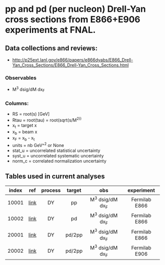 # pp and pd (per nucleon) Drell-Yan cross sections from E866+E906 experiments at FNAL.

## Data collections and reviews:
* http://p25ext.lanl.gov/e866/papers/e866dyabs/E866_Drell-Yan_Cross_Sections/E866_Drell-Yan_Cross_Sections.html

### Observables

* M<sup>3</sup> dsig/dM dx<sub>F</sub>

### Columns:

- RS            = root(s) [GeV]
- Rtau          = root(tau) = root(sqrt(s/M<sup>2))
- x<sub>t</sub> = target x
- x<sub>b</sub> = beam x
- x<sub>F</sub> = x<sub>b</sub> - x<sub>t</sub>
- units         = nb GeV^<sup>2</sup> or None 
- stat_u        = uncorrelated statistical uncertainty
- syst_u        = uncorrelated systematic uncertainty
- norm_c        = correlated normalization uncertainty

## Tables used in current analyses

| index | ref              | process | target | obs             | experiment    |
| :--:  | :--:             | :--:    | :--:   | :--:            | :--:          |
| 10001 | [link][ref10001] | DY      | pp     | M<sup>3</sup> dsig/dM dx<sub>F</sub> | Fermilab E866 |
| 10002 | [link][ref10001] | DY      | pd     | M<sup>3</sup> dsig/dM dx<sub>F</sub> | Fermilab E866 |
| 20001 | [link][ref20001] | DY      | pd/2pp | M<sup>3</sup> dsig/dM dx<sub>F</sub> | Fermilab E866 |
| 20002 | [link][ref20002] | DY      | pd/2pp | M<sup>3</sup> dsig/dM dx<sub>F</sub> | Fermilab E906 |

[ref10001]: https://inspirehep.net/record/554316
[ref20001]: https://inspirehep.net/literature/554316
[ref20002]: https://inspirehep.net/literature/1849683







